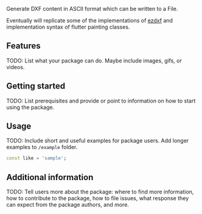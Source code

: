<!-- 
This README describes the package. If you publish this package to pub.dev,
this README's contents appear on the landing page for your package.

For information about how to write a good package README, see the guide for
[writing package pages](https://dart.dev/guides/libraries/writing-package-pages). 

For general information about developing packages, see the Dart guide for
[creating packages](https://dart.dev/guides/libraries/create-library-packages)
and the Flutter guide for
[developing packages and plugins](https://flutter.dev/developing-packages). 
-->


Generate DXF content in ASCII format which can be written to a File.

Eventually will replicate some of the implementations of [ezdxf](https://github.com/mozman/ezdxf)
and implementation syntax of flutter painting classes.

## Features

TODO: List what your package can do. Maybe include images, gifs, or videos.

## Getting started

TODO: List prerequisites and provide or point to information on how to
start using the package.

## Usage

TODO: Include short and useful examples for package users. Add longer examples
to `/example` folder. 

```dart
const like = 'sample';
```

## Additional information

TODO: Tell users more about the package: where to find more information, how to 
contribute to the package, how to file issues, what response they can expect 
from the package authors, and more.



<!-- 
Documentation is sourced from:
- [Autodesk AutoCAD 2024 > DXF Reference](https://help.autodesk.com/view/OARX/2024/ENU/)
- [ezdxf](https://ezdxf.readthedocs.io/) 
- [progeSOFT](https://www.progesoft.com/products/progecad-professional/manual?mp=system-variables)
-->
